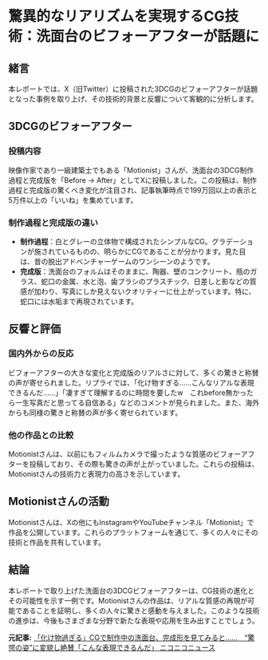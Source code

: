 # 驚異的なリアリズムを実現するCG技術：洗面台のビフォーアフターが話題に

## 緒言

本レポートでは、X（旧Twitter）に投稿された3DCGのビフォーアフターが話題となった事例を取り上げ、その技術的背景と反響について客観的に分析します。

## 3DCGのビフォーアフター

### 投稿内容

映像作家であり一級建築士でもある「Motionist」さんが、洗面台の3DCG制作過程と完成版を「Before → After」としてXに投稿しました。この投稿は、制作過程と完成版の驚くべき変化が注目され、記事執筆時点で199万回以上の表示と5万件以上の「いいね」を集めています。

### 制作過程と完成版の違い

- **制作過程**：白とグレーの立体物で構成されたシンプルなCG。グラデーションが施されているものの、明らかにCGであることが分かります。見た目は、昔の脱出アドベンチャーゲームのワンシーンのようです。
- **完成版**：洗面台のフォルムはそのままに、陶器、壁のコンクリート、瓶のガラス、蛇口の金属、水と泡、歯ブラシのプラスチック、日差しと影などの質感が加わり、写真にしか見えないクオリティーに仕上がっています。特に、蛇口には水垢まで再現されています。

## 反響と評価

### 国内外からの反応

ビフォーアフターの大きな変化と完成版のリアルさに対して、多くの驚きと称賛の声が寄せられました。リプライでは、「化け物すぎる……こんなリアルな表現できるんだ……」「凄すぎて理解するのに時間を要したw　これbefore無かったら一生写真だと思ってる自信ある」などのコメントが見られました。また、海外からも同様の驚きと称賛の声が多く寄せられています。

### 他の作品との比較

Motionistさんは、以前にもフィルムカメラで撮ったような質感のビフォーアフターを投稿しており、その際も驚きの声が上がっていました。これらの投稿は、Motionistさんの技術力と表現力の高さを示しています。

## Motionistさんの活動

Motionistさんは、Xの他にもInstagramやYouTubeチャンネル「Motionist」で作品を公開しています。これらのプラットフォームを通じて、多くの人々にその技術と作品を共有しています。

## 結論

本レポートで取り上げた洗面台の3DCGビフォーアフターは、CG技術の進化とその可能性を示す一例です。Motionistさんの作品は、リアルな質感の再現が可能であることを証明し、多くの人々に驚きと感動を与えました。このような技術の進歩は、今後もさまざまな分野で新たな表現や応用を生み出すことでしょう。

**元記事:** [「化け物過ぎる」CGで制作中の洗面台、完成形を見てみると……　“驚愕の姿”に変貌し絶賛「こんな表現できるんだ」 ニコニコニュース](https://news.nicovideo.jp/watch/nw17264069?news_ref=topiclist)